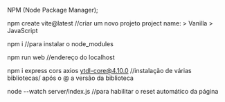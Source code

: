 NPM (Node Package Manager);

npm create vite@latest //criar um novo projeto
project name: > Vanilla > JavaScript

npm i //para instalar o node_modules

npm run web //endereço do localhost

npm i express cors axios ytdl-core@4.10.0 //instalação de várias bibliotecas/ após o @ a versão da biblioteca

node --watch server/index.js //para habilitar o reset automático da página
